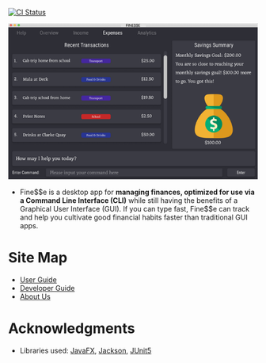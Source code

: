 [![CI Status](https://github.com/AY2021S1-CS2103T-W16-3/tp/workflows/Java%20CI/badge.svg)](https://github.com/AY2021S1-CS2103T-W16-3/tp/actions)

![Ui](docs/images/Ui.png)

* Fine$$e is a desktop app for **managing finances, optimized for use via a Command Line Interface (CLI)** while still having the benefits of a Graphical User Interface (GUI). If you can type fast, Fine\$\$e can track and help you cultivate good financial habits faster than traditional GUI apps.

 Site Map
==

* [User Guide](https://ay2021s1-cs2103t-w16-3.github.io/tp/UserGuide.html)
* [Developer Guide](https://ay2021s1-cs2103t-w16-3.github.io/tp/DeveloperGuide.html)
* [About Us](https://ay2021s1-cs2103t-w16-3.github.io/tp/AboutUs.html)

Acknowledgments
==

* Libraries used: [JavaFX](https://openjfx.io/), [Jackson](https://github.com/FasterXML/jackson), [JUnit5](https://github.com/junit-team/junit5)

